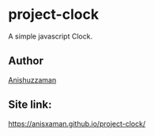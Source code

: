 # project-clock
A  simple javascript Clock.

## Author

[Anishuzzaman][author]

[author]: https://www.facebook.com/anishuzzaman/

## Site link:

https://anisxaman.github.io/project-clock/
